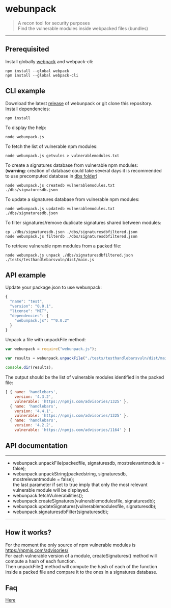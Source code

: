 # webunpack
> A recon tool for security purposes  
> Find the vulnerable modules inside webpacked files (bundles)

---
## Prerequisited
Install globally [webpack](https://webpack.js.org/) and webpack-cli:
```shell
npm install --global webpack
npm install --global webpack-cli
```

## CLI example
Download the latest [release](https://github.com/eric-therond/webunpack/releases) of webunpack or git clone this repository.  
Install dependencies:
```shell
npm install
```

To display the help:
```shell
node webunpack.js
```

To fetch the list of vulnerable npm modules:
```shell
node webunpack.js getvulns > vulnerablemodules.txt
```

To create a signatures database from vulnerable npm modules:  
(**warning**: creation of database could take several days it is recommended to use precomputed database in [dbs folder](./dbs/))
```shell
node webunpack.js createdb vulnerablemodules.txt ./dbs/signaturesdb.json
```

To update a signatures database from vulnerable npm modules:
```shell
node webunpack.js updatedb vulnerablemodules.txt ./dbs/signaturesdb.json
```

To filter signatures/remove duplicate signatures shared between modules:
```shell
cp ./dbs/signaturesdb.json ./dbs/signaturesdbfiltered.json
node webunpack.js filterdb ./dbs/signaturesdbfiltered.json
```

To retrieve vulnerable npm modules from a packed file:
```shell
node webunpack.js unpack ./dbs/signaturesdbfiltered.json ./tests/testhandlebarsvuln/dist/main.js
```

## API example
Update your package.json to use webunpack:
```javascript
{
  "name": "test",
  "version": "0.0.1",
  "license": "MIT",
  "dependencies": {
    "webunpack.js": "^0.0.2"
  }
}

```
Unpack a file with unpackFile method:
```javascript
var webunpack = require("webunpack.js"); 

var results = webunpack.unpackFile("./tests/testhandlebarsvuln/dist/main.js", "./dbs/signaturesdbfiltered.json");

console.dir(results);
```
The output should be the list of vulnerable modules identified in the packed file:

```javascript
[ { name: 'handlebars',
    version: '4.3.2',
    vulnerable: 'https://npmjs.com/advisories/1325' },
  { name: 'handlebars',
    version: '4.4.1',
    vulnerable: 'https://npmjs.com/advisories/1325' },
  { name: 'handlebars',
    version: '4.2.2',
    vulnerable: 'https://npmjs.com/advisories/1164' } ]
```

## API documentation
***
- webunpack.unpackFile(packedfile, signaturesdb, mostrelevantmodule = false);  
- webunpack.unpackString(packedstring, signaturesdb, mostrelevantmodule = false);  
the last parameter if set to true imply that only the most relevant vulnerable module will be displayed.
- webunpack.fetchVulnerabilities();  
- webunpack.createSignatures(vulnerablemodulesfile, signaturesdb);  
- webunpack.updateSignatures(vulnerablemodulesfile, signaturesdb);  
- webunpack.signaturesdbFilter(signaturesdb);  
***

## How it works?
For the moment the only source of npm vulnerable modules is https://npmjs.com/advisories/  
For each vulnerable version of a module, createSignatures() method will compute a hash of each function.  
Then unpackFile() method will compute the hash of each of the function inside a packed file and compare it to the ones in a signatures database.  

## Faq
[Here](./docs/FAQ.md)
